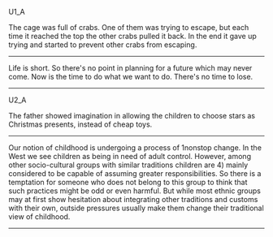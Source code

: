U1_A

The cage was full of crabs. One of them was trying to escape, but each time it reached the top the other crabs pulled it back. In the end it gave up trying and started to prevent other crabs from escaping.

---

Life is short. So there's no point in planning for a future which may never come. Now is the time to do what we want to do. There's no time to lose.

---

U2_A

The father showed imagination in allowing the children to choose stars as Christmas presents, instead of cheap toys.

---

Our notion of childhood is undergoing a process of 1nonstop change. In the West we see children as being in need of adult control. However, among other socio-cultural groups with similar traditions children are 4) mainly considered to be capable of assuming greater responsibilities. So there is a temptation for someone who does not belong to this group to think that such practices might be odd or even harmful. But while most ethnic groups may at first show hesitation about integrating other traditions and customs with their own, outside pressures usually make them change their traditional view of childhood.

---

